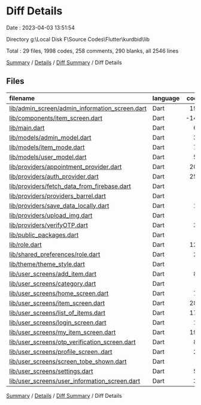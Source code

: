 # Diff Details

Date : 2023-04-03 13:51:54

Directory g:\\Local Disk F\\Source Codes\\Flutter\\kurdbid\\lib

Total : 29 files,  1998 codes, 258 comments, 290 blanks, all 2546 lines

[Summary](results.md) / [Details](details.md) / [Diff Summary](diff.md) / Diff Details

## Files
| filename | language | code | comment | blank | total |
| :--- | :--- | ---: | ---: | ---: | ---: |
| [lib/admin_screen/admin_information_screen.dart](/lib/admin_screen/admin_information_screen.dart) | Dart | 193 | 125 | 18 | 336 |
| [lib/components/item_screen.dart](/lib/components/item_screen.dart) | Dart | -144 | 0 | -8 | -152 |
| [lib/main.dart](/lib/main.dart) | Dart | 67 | 2 | 2 | 71 |
| [lib/models/admin_model.dart](/lib/models/admin_model.dart) | Dart | 32 | 2 | 4 | 38 |
| [lib/models/item_mode.dart](/lib/models/item_mode.dart) | Dart | 76 | 1 | 4 | 81 |
| [lib/models/user_model.dart](/lib/models/user_model.dart) | Dart | 51 | 0 | 4 | 55 |
| [lib/providers/appointment_provider.dart](/lib/providers/appointment_provider.dart) | Dart | 208 | 33 | 30 | 271 |
| [lib/providers/auth_provider.dart](/lib/providers/auth_provider.dart) | Dart | 256 | 126 | 114 | 496 |
| [lib/providers/fetch_data_from_firebase.dart](/lib/providers/fetch_data_from_firebase.dart) | Dart | 0 | 52 | 5 | 57 |
| [lib/providers/providers_barrel.dart](/lib/providers/providers_barrel.dart) | Dart | 1 | -1 | 0 | 0 |
| [lib/providers/save_data_locally.dart](/lib/providers/save_data_locally.dart) | Dart | 18 | 3 | 5 | 26 |
| [lib/providers/upload_img.dart](/lib/providers/upload_img.dart) | Dart | 9 | 1 | 4 | 14 |
| [lib/providers/verifyOTP.dart](/lib/providers/verifyOTP.dart) | Dart | 38 | 9 | 7 | 54 |
| [lib/public_packages.dart](/lib/public_packages.dart) | Dart | 3 | 0 | 0 | 3 |
| [lib/role.dart](/lib/role.dart) | Dart | 126 | 1 | 12 | 139 |
| [lib/shared_preferences/role.dart](/lib/shared_preferences/role.dart) | Dart | 25 | 10 | 13 | 48 |
| [lib/theme/theme_style.dart](/lib/theme/theme_style.dart) | Dart | 1 | -1 | 0 | 0 |
| [lib/user_screens/add_item.dart](/lib/user_screens/add_item.dart) | Dart | 89 | -19 | 7 | 77 |
| [lib/user_screens/category.dart](/lib/user_screens/category.dart) | Dart | 3 | 0 | -1 | 2 |
| [lib/user_screens/home_screen.dart](/lib/user_screens/home_screen.dart) | Dart | 78 | 2 | 10 | 90 |
| [lib/user_screens/item_screen.dart](/lib/user_screens/item_screen.dart) | Dart | 287 | 7 | 26 | 320 |
| [lib/user_screens/list_of_items.dart](/lib/user_screens/list_of_items.dart) | Dart | 172 | 23 | 17 | 212 |
| [lib/user_screens/login_screen.dart](/lib/user_screens/login_screen.dart) | Dart | 18 | -19 | -1 | -2 |
| [lib/user_screens/my_item_screen.dart](/lib/user_screens/my_item_screen.dart) | Dart | 194 | 13 | 17 | 224 |
| [lib/user_screens/otp_verification_screen.dart](/lib/user_screens/otp_verification_screen.dart) | Dart | 85 | -75 | -1 | 9 |
| [lib/user_screens/profile_screen..dart](/lib/user_screens/profile_screen..dart) | Dart | 20 | 0 | 0 | 20 |
| [lib/user_screens/screen_tobe_shown.dart](/lib/user_screens/screen_tobe_shown.dart) | Dart | 6 | 0 | 0 | 6 |
| [lib/user_screens/settings.dart](/lib/user_screens/settings.dart) | Dart | 51 | 0 | 1 | 52 |
| [lib/user_screens/user_information_screen.dart](/lib/user_screens/user_information_screen.dart) | Dart | 35 | -37 | 1 | -1 |

[Summary](results.md) / [Details](details.md) / [Diff Summary](diff.md) / Diff Details